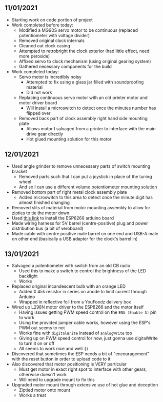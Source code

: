 ## 11/01/2021
- Starting work on code portion of project
- Work completed before today:
	- Modified a MG90S servo motor to be continuous (replaced potentiometer with voltage divider)
	- Removed original clock internals
	- Cleaned out clock casing
	- Attempted to retrobright the clock exterior (had little effect, need more peroxide)
	- Affixed servo to clock mechanism (using original gearing system)
	- Gathered necessary components for the build
- Work completed today:
	- Servo motor is incredibly noisy
		- Attempted to fix using a glass jar filled with soundproofing material
		- Did not work
	- Replacing continuous servo motor with an old printer motor and motor driver board
		- Will install a microswitch to detect once the minutes number has flipped over
	- Removed back part of clock assembly right hand side mounting plate
		- Allows motor I salvaged from a printer to interface with the main drive gear directly
		- Hot glued mounting solution for this motor

## 12/01/2021
- Used angle grinder to remove unnecessary parts of switch mounting bracket
	- Removed parts such that I can put a joystick in place of the tuning wheel
	- And so I can use a different volume potentiometer mounting solution
- Removed bottom part of right metal clock assembly plate
	- Added microswitch to this area to detect once the minute digit has almost finished changing
- Removed slits of material from motor mounting assembly to allow for zipties to tie the motor down
- Used [this link](http://arduino.esp8266.com/stable/package_esp8266com_index.json) to install the ESP8266 arduino board
- Made wiring harness for 5V barrel (centre-positive) plug and power distribution bus (a bit of veroboard)
- Made cable with centre positive male barrel on one end and USB-A male on other end (basically a USB adapter for the clock's barrel in)

## 13/01/2021
- Salvaged a potentiometer with switch from an old CB radio
	- Used this to make a switch to control the brightness of the LED backlight
	- Works
- Replaced original incandescent bulb with an orange LED
	- Added 0.45k resistor in series on anode to limit current through Arduino
	- Wrapped in reflective foil from a YouFoodz delivery box
- Wired up L298N motor driver to the ESP8266 and the motor itself
	- Having issues getting PWM speed control on the `ENA (Enable A)` pin to work
	- Using the provided jumper cable works, however using the ESP's PWM out seems to not
	- Works fine with `digitalWrite` instead of `analogWrite` too
	- Giving up on PWM speed control for now, just gonna use digitalWrite to turn it on or off
	- All seems to work nice and well :))
- Discovered that sometimes the ESP needs a bit of "encouragement" with the reset button in order to upload code to it
- Also discovered that motor positioning is VERY particular
	- Must get motor in exact right spot to interface with other gears, otherwise doesn't work
	- Will need to upgrade mount to fix this
- Upgraded motor mount through extensive use of hot glue and deception
	- Ziptied motor onto mount
	- Works a treat